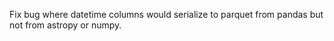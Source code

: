 Fix bug where datetime columns would serialize to parquet from pandas but not
from astropy or numpy.
